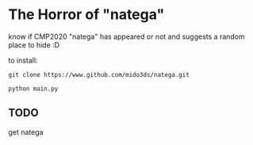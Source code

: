 # The Horror of "natega"
know if CMP2020 "natega" has appeared or not and suggests a random place to hide :D

to install:

`git clone https://www.github.com/mido3ds/natega.git`

`python main.py`


## TODO
get natega